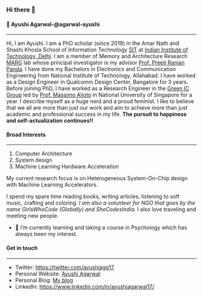 ### Hi there 👋

#### :woman: Ayushi Agarwal-@agarwal-ayushi
___

Hi, I am Ayushi. I am a PhD scholar (since 2019) in the Amar Nath and Shashi Khosla School of Information Technology [SIT](http://www.sit.iitd.ac.in/) at [Indian Institute of Technology, Delhi](http://www.iitd.ac.in/). I am a member of Memory and Architecture Research [MARG](https://marg.iitd.ac.in) lab whose principal investigator is my advisor [Prof. Preeti Ranjan Panda](https://www.cse.iitd.ac.in/~panda). I have done my Bachelors in Electronics and Communication Engineering from National Institute of Technology, Allahabad. I have worked as a Design Engineer in Qualcomm Design Center, Bangalore for 3 years. Before joining PhD, I have worked as a Research Engineer in the [Green IC Group](http://www.green-ic.org/) led by [Prof. Massimo Alioto](https://www.eng.nus.edu.sg/ece/staff/massimo-bruno-alioto/) in National University of Singapore for a year.
I describe myself as a huge nerd and a proud feminist. I like to believe that we all are more than just our work and aim to achieve more than just academic and professional success in my life. 
**The pursuit to happiness and self-actualization continues!!**

#### Broad Interests
___

1) Computer Architecture
2) System design
3) Machine Learning Hardware Acceleration

My current research focus is on Heterogeneous System-On-Chip design with Machine Learning Accelerators.

I spend my spare time reading books, writing articles, listening to soft music, crafting and coloring.  *I am also a volunteer for NGO that goes by the name GirlsWhoCode (Globally) and SheCodesIndia.* I also love traveling and meeting new people.

- 🌱 I’m currently learning and taking a course in Psychology which has always been my interest. 

#### Get in touch
___

- Twitter: https://twitter.com/ayushiagg17
- Personal Website: [Ayushi Agarwal](https://agarwal-ayushi.github.io)
- Personal Blog: [My blog](https://agarwal-ayushi.github.io/#blog)
- LinkedIn: https://www.linkedin.com/in/ayushiagarwal17/


<!--
**agarwal-ayushi/agarwal-ayushi** is a ✨ _special_ ✨ repository because its `README.md` (this file) appears on your GitHub profile.

Here are some ideas to get you started:

- 🔭 I’m currently working on ...
- 🌱 I’m currently learning ...
- 👯 I’m looking to collaborate on ...
- 🤔 I’m looking for help with ...
- 💬 Ask me about ...
- 📫 How to reach me: ...
- 😄 Pronouns: ...
- ⚡ Fun fact: ...
-->
